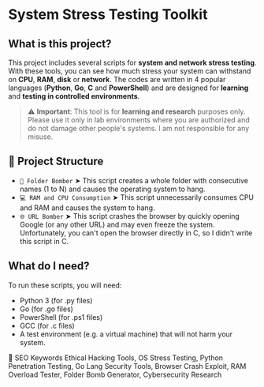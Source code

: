 # System Stress Testing Toolkit

## What is this project?
This project includes several scripts for **system and network stress testing**. With these tools, you can see how much stress your system can withstand on **CPU**, **RAM**, **disk** or **network**. The codes are written in 4 popular languages ​​(**Python**, **Go**, **C** and **PowerShell**) and are designed for **learning** and **testing in controlled environments**.

> ⚠️ **Important**: This tool is for **learning and research** purposes only. Please use it only in lab environments where you are authorized and do not damage other people's systems. I am not responsible for any misuse.

## 📂 Project Structure

- `📂 Folder Bomber`
  ➤ This script creates a whole folder with consecutive names (1 to N) and causes the operating system to hang.
- `💻 RAM and CPU Consumption`
  ➤ This script unnecessarily consumes CPU and RAM and causes the system to hang.
- `🌐 URL Bomber`
  ➤ This script crashes the browser by quickly opening Google (or any other URL) and may even freeze the system. Unfortunately, you can't open the browser directly in C, so I didn't write this script in C.

## What do I need?
To run these scripts, you will need:
- Python 3 (for .py files)
- Go (for .go files)
- PowerShell (for .ps1 files)
- GCC (for .c files)
- A test environment (e.g. a virtual machine) that will not harm your system.

🌟 SEO Keywords
Ethical Hacking Tools, OS Stress Testing, Python Penetration Testing, Go Lang Security Tools, Browser Crash Exploit, RAM Overload Tester, Folder Bomb Generator, Cybersecurity Research
